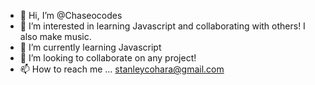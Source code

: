 - 👋 Hi, I’m @Chaseocodes
- 👀 I’m interested in learning Javascript and collaborating with others! I also make music.
- 🌱 I’m currently learning Javascript
- 💞️ I’m looking to collaborate on any project!
- 📫 How to reach me ... stanleycohara@gmail.com

<!---
Chaseocodes/Chaseocodes is a ✨ special ✨ repository because its `README.md` (this file) appears on your GitHub profile.
You can click the Preview link to take a look at your changes.
--->
